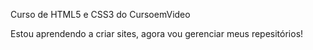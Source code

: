 Curso de HTML5 e CSS3 do CursoemVideo

Estou  aprendendo a criar sites, agora vou gerenciar meus repesitórios!

